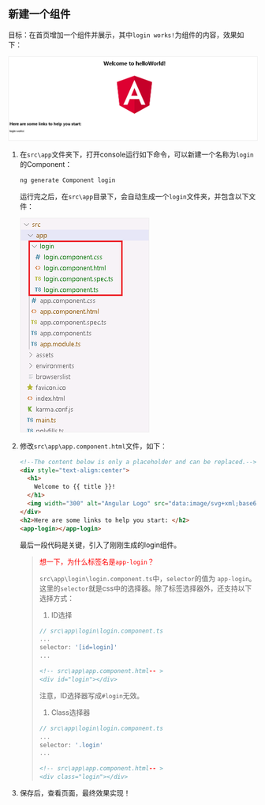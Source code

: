 ## 新建一个组件

目标：在首页增加一个组件并展示，其中`login works!`为组件的内容，效果如下：

<img src="../img/angular-nc-login.png" style="border:1px solid #eee;margin-left:0">

1. 在`src\app`文件夹下，打开console运行如下命令，可以新建一个名称为`login`的Component：

   ```bash
   ng generate Component login
   ```

   运行完之后，在`src\app`目录下，会自动生成一个`login`文件夹，并包含以下文件：

   <img src="../img/angular-nc-f.png" style="border:1px solid #eee;margin-left:0">

2. 修改`src\app\app.component.html`文件，如下：

   ```html
   <!--The content below is only a placeholder and can be replaced.-->
   <div style="text-align:center">
     <h1>
       Welcome to {{ title }}!
     </h1>
     <img width="300" alt="Angular Logo" src="data:image/svg+xml;base64,PHN2ZyB4bWxucz0iaHR0cDovL3d3dy53My5vcmcvMjAwMC9zdmciIHZpZXdCb3g9IjAgMCAyNTAgMjUwIj4KICAgIDxwYXRoIGZpbGw9IiNERDAwMzEiIGQ9Ik0xMjUgMzBMMzEuOSA2My4ybDE0LjIgMTIzLjFMMTI1IDIzMGw3OC45LTQzLjcgMTQuMi0xMjMuMXoiIC8+CiAgICA8cGF0aCBmaWxsPSIjQzMwMDJGIiBkPSJNMTI1IDMwdjIyLjItLjFWMjMwbDc4LjktNDMuNyAxNC4yLTEyMy4xTDEyNSAzMHoiIC8+CiAgICA8cGF0aCAgZmlsbD0iI0ZGRkZGRiIgZD0iTTEyNSA1Mi4xTDY2LjggMTgyLjZoMjEuN2wxMS43LTI5LjJoNDkuNGwxMS43IDI5LjJIMTgzTDEyNSA1Mi4xem0xNyA4My4zaC0zNGwxNy00MC45IDE3IDQwLjl6IiAvPgogIDwvc3ZnPg==">
   </div>
   <h2>Here are some links to help you start: </h2>
   <app-login></app-login>
   ```

   最后一段代码是关键，引入了刚刚生成的login组件。

   >  <font color=red>想一下，为什么标签名是`app-login`？</font>
   >
   >  `src\app\login\login.component.ts`中，`selector`的值为 `app-login`。这里的`selector`就是css中的选择器。除了标签选择器外，还支持以下选择方式：
   >
   >  1. ID选择
   >
   >    ```typescript
   >    // src\app\login\login.component.ts
   >    ...
   >    selector: '[id=login]'
   >    ...
   >    ```
   >
   >    ```html
   >    <!-- src\app\app.component.html-- >
   >    <div id="login"></div>
   >    ```
   >
   >  注意，ID选择器写成`#login`无效。
   >
   >  1. Class选择器
   >
   >    ```typescript
   >    // src\app\login\login.component.ts
   >    ...
   >    selector: '.login'
   >    ...
   >    ```
   >
   >    ```html
   >    <!-- src\app\app.component.html-- >
   >    <div class="login"></div>
   >    ```
   >
3. 保存后，查看页面，最终效果实现！